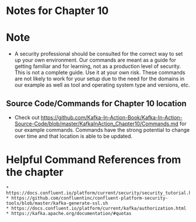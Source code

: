 # Notes for Chapter 10

# Note
* A security professional should be consulted for the correct way to
set up your own environment. Our commands are meant as a guide for getting
familiar and for learning, not as a production level of security. This is not
a complete guide. Use it at your own risk.
These commands are not likely to work for your setup due to the need for the domains in our example as well as tool and operating system type and versions, etc.

## Source Code/Commands for Chapter 10 location
* Check out https://github.com/Kafka-In-Action-Book/Kafka-In-Action-Source-Code/blob/master/KafkaInAction_Chapter10/Commands.md for our example commands. Commands have the strong potential to change over time and that location is able to be updated. 
    
    
# Helpful Command References from the chapter

    * https://docs.confluent.io/platform/current/security/security_tutorial.html
    * https://github.com/confluentinc/confluent-platform-security-tools/blob/master/kafka-generate-ssl.sh
    * https://docs.confluent.io/platform/current/kafka/authorization.html
    * https://kafka.apache.org/documentation/#quotas
